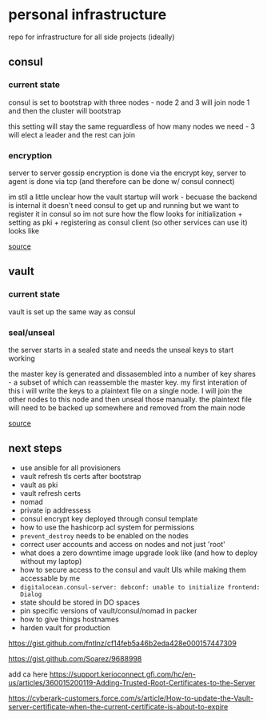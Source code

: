 # personal infrastructure

repo for infrastructure for all side projects (ideally)

## consul

### current state

consul is set to bootstrap with three nodes - node 2 and 3 will join node 1 and then the cluster will bootstrap

this setting will stay the same reguardless of how many nodes we need - 3 will elect a leader and the rest can join

### encryption

server to server gossip encryption is done via the encrypt key, server to agent is done via tcp (and therefore can be 
done w/ consul connect)

im stll a little unclear how the vault startup will work - becuase the backend is internal it doesn't need consul to
get up and running but we want to register it in consul so im not sure how the flow looks for initialization + setting
as pki + registering as consul client (so other services can use it) looks like


[source](https://www.consul.io/docs/security/encryption)

## vault

### current state

vault is set up the same way as consul

### seal/unseal
the server starts in a sealed state and needs the unseal keys to start working

the master key is generated and dissasembled into a number of key shares - a subset of which can reassemble the master
key.  my first interation of this i will write the keys to a plaintext file on a single node.  I will join the other
nodes to this node and then unseal those manually.  the plaintext file will need to be backed up somewhere and removed
from the main node

[source](https://www.vaultproject.io/docs/concepts/seal)

## next steps
- use ansible for all provisioners
- vault refresh tls certs after bootstrap
- vault as pki
- vault refresh certs
- nomad
- private ip addressess
- consul encrypt key deployed through consul template
- how to use the hashicorp acl system for permissions
- `prevent_destroy` needs to be enabled on the nodes
- correct user accounts and access on nodes and not just 'root'
- what does a zero downtime image upgrade look like (and how to deploy without my laptop)
- how to secure access to the consul and vault UIs while making them accessable by me
- `digitalocean.consul-server: debconf: unable to initialize frontend: Dialog`
- state should be stored in DO spaces
- pin specific versions of vault/consul/nomad in packer
- how to give things hostnames
- harden vault for production



https://gist.github.com/fntlnz/cf14feb5a46b2eda428e000157447309

https://gist.github.com/Soarez/9688998

add ca here https://support.kerioconnect.gfi.com/hc/en-us/articles/360015200119-Adding-Trusted-Root-Certificates-to-the-Server

https://cyberark-customers.force.com/s/article/How-to-update-the-Vault-server-certificate-when-the-current-certificate-is-about-to-expire
